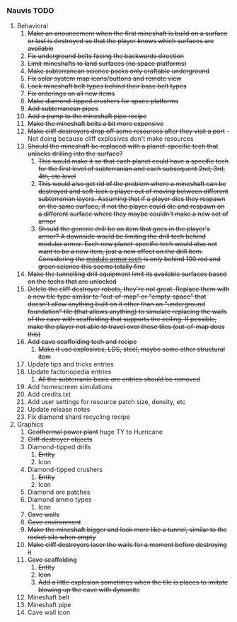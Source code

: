 ### Nauvis TODO
1. Behavioral
    1. ~~Make an anouncement when the first mineshaft is build on a surface or last is destroyed so that   the player knows which surfaces are available~~
    1. ~~Fix underground belts facing the backwards direction~~
    1. ~~Limit mineshafts to land surfaces (no space platforms)~~
    1. ~~Make subterranean science packs only craftable underground~~
    1. ~~Fix solar system map icons/buttons and remote view~~
    1. ~~Lock mineshaft belt types behind their base belt types~~
    1. ~~Fix orderings on all new items~~
    1. ~~Make diamond-tipped crushers for space platforms~~
    1. ~~Add subterranean pipes~~
    1. ~~Add a pump to the mineshaft pipe recipe~~
    1. ~~Make the mineshaft belts a bit more expensive~~
    1. ~~Make cliff destroyers drop off some resources after they visit a port~~ - Not doing because cliff explosives don't make resources
    1. ~~Should the mineshaft be replaced with a planet-specific tech that unlocks drilling into the surface?~~
        1. ~~This would make it so that each planet could have a specific tech for the first level of subterranian and each subsequent 2nd, 3rd, 4th, etc level~~
        1. ~~This would also get rid of the problem where a mineshaft can be destroyed and soft-lock a player out of moving between different subterranian layers. Assuming that if a player dies they respawn on the same surface, if not the player could die and respawn on a different surface where they maybe couldn't make a new set of armor~~
        1. ~~Should the generic drill be an item that goes in the player's armor? A downside would be limiting the drill tech behind modular armor. Each new planet-specific tech would also not want to be a new item, just a new effect on the drill item. Considering the [module armor tech](https://wiki.factorio.com/Modular_armor_(research)) is only behind 100 red and green science this seems totally fine~~
    1. ~~Make the tunnelling drill equipment limit its available surfaces based on the techs that are unlocked~~
    1. ~~Delete the cliff destroyer robots, they're not great. Replace them with a new tile type similar to "out-of-map" or "empty-space" that doesn't allow anything built on it other than an "underground foundation" tile (that allows anything) to simulate replacing the walls of the cave with scaffolding that supports the ceiling. If possible, make the player not able to travel over these tiles (out-of-map does this)~~
    1. ~~Add cave scaffolding tech and recipe~~
        1. ~~Make it use explosives, LDS, steel, maybe some other structural item~~
    1. Update tips and tricks entries
    1. Update factoriopedia entries
        1. ~~All the subterranio basic ore entries should be removed~~
    1. Add homescreen simulations
    1. Add credits.txt
    1. Add user settings for resource patch size, density, etc
    1. Update release notes
    1. Fix diamond shard recycling recipe
1. Graphics    
    1. ~~Geothermal power plant~~ huge TY to Hurricane
    1. ~~Cliff destroyer objects~~
    1. Diamond-tipped drills
        1. ~~Entity~~
        1. Icon
    1. Diamond-tipped crushers
        1. ~~Entity~~
        1. Icon
    1. Diamond ore patches
    1. Diamond ammo types
        1. Icon
    1. ~~Cave walls~~
    1. ~~Cave environment~~
    1. ~~Make the mineshaft bigger and look more like a tunnel, similar to the rocket silo when empty~~
    1. ~~Make cliff destroyers laser the walls for a moment before destroying it~~
    1. ~~Cave scaffolding~~
        1. ~~Entity~~
        1. ~~Icon~~
        1. ~~Add a little explosion sometimes when the tile is places to imitate blowing up the cave with dynamite~~
    1. Mineshaft belt
    1. Mineshaft pipe
    1. Cave wall icon
